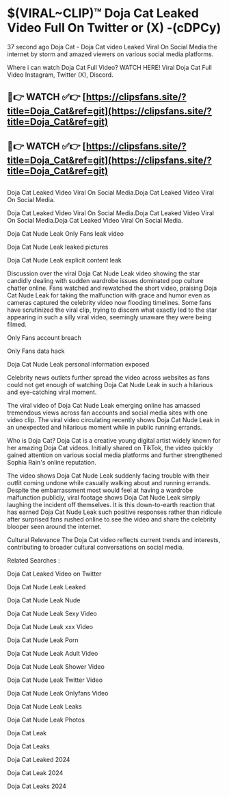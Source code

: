 # $(VIRAL~CLIP)™ Doja Cat Leaked Video Full On Twitter or (X) -(cDPCy)
37 second ago Doja Cat - Doja Cat video Leaked Viral On Social Media the internet by storm and amazed viewers on various social media platforms.

Where i can watch Doja Cat Full Video? WATCH HERE! Viral Doja Cat Full Video Instagram, Twitter (X), Discord.

## 🔴👉 WATCH ✅👉 [https://clipsfans.site/?title=Doja_Cat&ref=git](https://clipsfans.site/?title=Doja_Cat&ref=git)
## 🔴👉 WATCH ✅👉 [https://clipsfans.site/?title=Doja_Cat&ref=git](https://clipsfans.site/?title=Doja_Cat&ref=git)
##
Doja Cat Leaked Video Viral On Social Media.Doja Cat Leaked Video Viral On Social Media.

Doja Cat Leaked Video Viral On Social Media.Doja Cat Leaked Video Viral On Social Media.Doja Cat Leaked Video Viral On Social Media.

Doja Cat Nude Leak Only Fans leak video

Doja Cat Nude Leak leaked pictures

Doja Cat Nude Leak explicit content leak

Discussion over the viral Doja Cat Nude Leak video showing the star candidly dealing with sudden wardrobe issues dominated pop culture chatter online. Fans watched and rewatched the short video, praising Doja Cat Nude Leak for taking the malfunction with grace and humor even as cameras captured the celebrity video now flooding timelines. Some fans have scrutinized the viral clip, trying to discern what exactly led to the star appearing in such a silly viral video, seemingly unaware they were being filmed.


Only Fans account breach

Only Fans data hack

Doja Cat Nude Leak personal information exposed

Celebrity news outlets further spread the video across websites as fans could not get enough of watching Doja Cat Nude Leak in such a hilarious and eye-catching viral moment.


The viral video of Doja Cat Nude Leak emerging online has amassed tremendous views across fan accounts and social media sites with one video clip. The viral video circulating recently shows Doja Cat Nude Leak in an unexpected and hilarious moment while in public running errands.


Who is Doja Cat? Doja Cat is a creative young digital artist widely known for her amazing Doja Cat videos. Initially shared on TikTok, the video quickly gained attention on various social media platforms and further strengthened Sophia Rain's online reputation.

The video shows Doja Cat Nude Leak suddenly facing trouble with their outfit coming undone while casually walking about and running errands. Despite the embarrassment most would feel at having a wardrobe malfunction publicly, viral footage shows Doja Cat Nude Leak simply laughing the incident off themselves. It is this down-to-earth reaction that has earned Doja Cat Nude Leak such positive responses rather than ridicule after surprised fans rushed online to see the video and share the celebrity blooper seen around the internet.

Cultural Relevance The Doja Cat video reflects current trends and interests, contributing to broader cultural conversations on social media.

Related Searches :

Doja Cat Leaked Video on Twitter

Doja Cat Nude Leak Leaked

Doja Cat Nude Leak Nude

Doja Cat Nude Leak Sexy Video

Doja Cat Nude Leak xxx Video

Doja Cat Nude Leak Porn

Doja Cat Nude Leak Adult Video

Doja Cat Nude Leak Shower Video

Doja Cat Nude Leak Twitter Video

Doja Cat Nude Leak Onlyfans Video

Doja Cat Nude Leak Leaks

Doja Cat Nude Leak Photos

Doja Cat Leak

Doja Cat Leaks

Doja Cat Leaked 2024

Doja Cat Leak 2024

Doja Cat Leaks 2024
